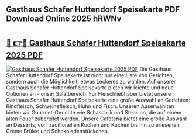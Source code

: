 ## Gasthaus Schafer Huttendorf Speisekarte PDF Download Online 2025 hRWNv

# <h2><a href="http://gc9cjk2.nevu.top/?p=Gasthaus+Schafer+Huttendorf+Speisekarte">🔗 👉🔴 Gasthaus Schafer Huttendorf Speisekarte 2025 PDF</a></h2>

[![Gasthaus Schafer Huttendorf Speisekarte 2025 PDF](https://i.imgur.com/dBaPXMq.png)](http://gc9cjk2.nevu.top/?p=Gasthaus+Schafer+Huttendorf+Speisekarte)
Die Gasthaus Schafer Huttendorf Speisekarte ist nicht nur eine Liste von Gerichten, sondern auch die Möglichkeit, etwas Leckeres zu wählen. Auf unserer Gasthaus Schafer Huttendorf Speisekarte bieten wir leichte und neue Optionen an - unser Salatbereich. Für Fleischliebhaber bietet unsere Gasthaus Schafer Huttendorf Speisekarte eine große Auswahl an Gerichten: Rindfleisch, Schweinefleisch, Huhn und Fisch. Unseren Auserwählten bieten wir Gourmet-Gerichte wie Schaschlik und Steak an, die auf einem alten Feuer zubereitet werden. Unsere Cafeteria bietet eine große Auswahl an Desserts, von traditionellen Kuchen und Kuchen bis hin zu erlesenen Crème Brûlée und Schokoladenstückchen.
